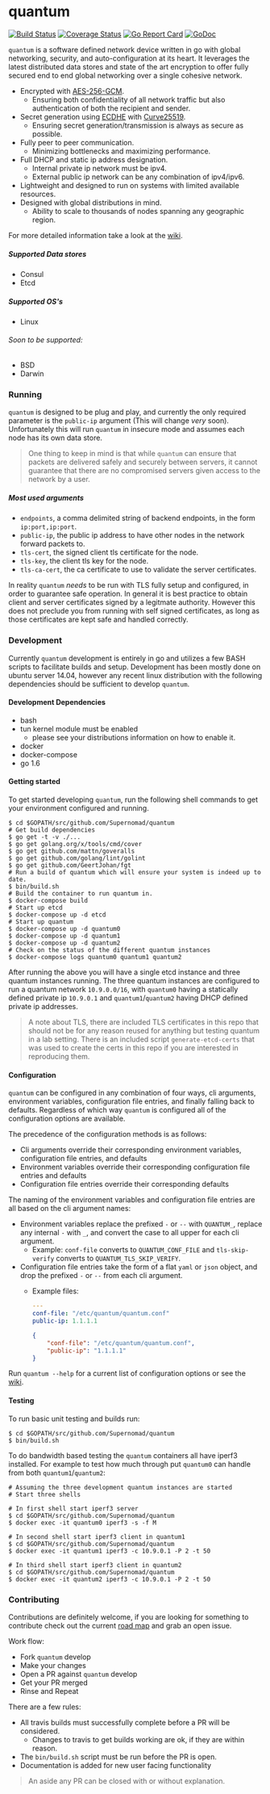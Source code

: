 # quantum
[![Build Status](https://travis-ci.org/Supernomad/quantum.svg?branch=develop)](https://travis-ci.org/Supernomad/quantum) [![Coverage Status](https://coveralls.io/repos/github/Supernomad/quantum/badge.svg?branch=develop)](https://coveralls.io/github/Supernomad/quantum?branch=develop) [![Go Report Card](https://goreportcard.com/badge/github.com/Supernomad/quantum)](https://goreportcard.com/report/github.com/Supernomad/quantum) [![GoDoc](https://godoc.org/github.com/Supernomad/quantum?status.png)](https://godoc.org/github.com/Supernomad/quantum)

`quantum` is a software defined network device written in go with global networking, security, and auto-configuration at its heart. It leverages the latest distributed data stores and state of the art encryption to offer fully secured end to end global networking over a single cohesive network.

- Encrypted with [AES-256-GCM](http://crypto.stackexchange.com/questions/17999/aes256-gcm-can-someone-explain-how-to-use-it-securely-ruby).
  - Ensuring both confidentiality of all network traffic but also authentication of both the recipient and sender.
- Secret generation using [ECDHE](https://en.wikipedia.org/wiki/Elliptic_curve_Diffie%E2%80%93Hellman) with [Curve25519](https://en.wikipedia.org/wiki/Curve25519).
  - Ensuring secret generation/transmission is always as secure as possible.
- Fully peer to peer communication.
  - Minimizing bottlenecks and maximizing performance.
- Full DHCP and static ip address designation.
  - Internal private ip network must be ipv4.
  - External public ip network can be any combination of ipv4/ipv6.
- Lightweight and designed to run on systems with limited available resources.
- Designed with global distributions in mind.
  - Ability to scale to thousands of nodes spanning any geographic region.

For more detailed information take a look at the [wiki](https://github.com/Supernomad/quantum/wiki).

##### Supported Data stores
- Consul
- Etcd

##### Supported OS's
- Linux

###### Soon to be supported:
- BSD
- Darwin

### Running
`quantum` is designed to be plug and play, and currently the only required parameter is the `public-ip` argument (This will change _very_ soon). Unfortunately this will run `quantum` in insecure mode and assumes each node has its own data store.

> One thing to keep in mind is that while `quantum` can ensure that packets are delivered safely and securely between servers, it cannot guarantee that there are no compromised servers given access to the network by a user.

##### Most used arguments
- `endpoints`, a comma delimited string of backend endpoints, in the form `ip:port,ip:port`.
- `public-ip`, the public ip address to have other nodes in the network forward packets to.
- `tls-cert`, the signed client tls certificate for the node.
- `tls-key`, the client tls key for the node.
- `tls-ca-cert`, the ca certificate to use to validate the server certificates.

In reality `quantum` _needs_ to be run with TLS fully setup and configured, in order to guarantee safe operation. In general it is best practice to obtain client and server certificates signed by a legitmate authority. However this does not preclude you from running with self signed certificates, as long as those certificates are kept safe and handled correctly.

### Development
Currently `quantum` development is entirely in go and utilizes a few BASH scripts to facilitate builds and setup. Development has been mostly done on ubuntu server 14.04, however any recent linux distribution with the following dependencies should be sufficient to develop `quantum`.

#### Development Dependencies
- bash
- tun kernel module must be enabled
  - please see your distributions information on how to enable it.
- docker
- docker-compose
- go 1.6

#### Getting started
To get started developing `quantum`, run the following shell commands to get your environment configured and running.

``` shell
$ cd $GOPATH/src/github.com/Supernomad/quantum
# Get build dependencies
$ go get -t -v ./...
$ go get golang.org/x/tools/cmd/cover
$ go get github.com/mattn/goveralls
$ go get github.com/golang/lint/golint
$ go get github.com/GeertJohan/fgt
# Run a build of quantum which will ensure your system is indeed up to date.
$ bin/build.sh
# Build the container to run quantum in.
$ docker-compose build
# Start up etcd
$ docker-compose up -d etcd
# Start up quantum
$ docker-compose up -d quantum0
$ docker-compose up -d quantum1
$ docker-compose up -d quantum2
# Check on the status of the different quantum instances
$ docker-compose logs quantum0 quantum1 quantum2
```
After running the above you will have a single etcd instance and three quantum instances running. The three quantum instances are configured to run a quantum network `10.9.0.0/16`, with `quantum0` having a statically defined private ip `10.9.0.1` and `quantum1`/`quantum2` having DHCP defined private ip addresses.

> A note about TLS, there are included TLS certificates in this repo that should not be for any reason reused for anything but testing quantum in a lab setting. There is an included script `generate-etcd-certs` that was used to create the certs in this repo if you are interested in reproducing them.

#### Configuration
`quantum` can be configured in any combination of four ways, cli arguments, environment variables, configuration file entries, and finally falling back to defaults. Regardless of which way `quantum` is configured all of the configuration options are available.

The precedence of the configuration methods is as follows:

- Cli arguments override their corresponding environment variables, configuration file entries, and defaults
- Environment variables override their corresponding configuration file entries and defaults
- Configuration file entries override their corresponding defaults

The naming of the environment variables and configuration file entries are all based on the cli argument names:

- Environment variables replace the prefixed `-` or `--` with `QUANTUM_`, replace any internal `-` with `_`, and convert the case to all upper for each cli argument.
  - Example: `conf-file` converts to `QUANTUM_CONF_FILE` and `tls-skip-verify` converts to `QUANTUM_TLS_SKIP_VERIFY`.
- Configuration file entries take the form of a flat `yaml` or `json` object, and drop the prefixed `-` or `--` from each cli argument.
  - Example files:

    ``` yaml
    ---
    conf-file: "/etc/quantum/quantum.conf"
    public-ip: 1.1.1.1
    ```

    ``` json
    {
        "conf-file": "/etc/quantum/quantum.conf",
        "public-ip": "1.1.1.1"
    }
    ```


Run `quantum --help` for a current list of configuration options or see the [wiki](https://github.com/Supernomad/quantum/wiki/Configuration).

#### Testing
To run basic unit testing and builds run:

``` shell
$ cd $GOPATH/src/github.com/Supernomad/quantum
$ bin/build.sh
```

To do bandwidth based testing the `quantum` containers all have iperf3 installed. For example to test how much through put `quantum0` can handle from both `quantum1`/`quantum2`:

``` shell
# Assuming the three development quantum instances are started
# Start three shells

# In first shell start iperf3 server
$ cd $GOPATH/src/github.com/Supernomad/quantum
$ docker exec -it quantum0 iperf3 -s -f M

# In second shell start iperf3 client in quantum1
$ cd $GOPATH/src/github.com/Supernomad/quantum
$ docker exec -it quantum1 iperf3 -c 10.9.0.1 -P 2 -t 50

# In third shell start iperf3 client in quantum2
$ cd $GOPATH/src/github.com/Supernomad/quantum
$ docker exec -it quantum2 iperf3 -c 10.9.0.1 -P 2 -t 50
```

### Contributing
Contributions are definitely welcome, if you are looking for something to contribute check out the current [road map](https://github.com/Supernomad/quantum/milestones) and grab an open issue.

Work flow:

- Fork `quantum` develop
- Make your changes
- Open a PR against `quantum` develop
- Get your PR merged
- Rinse and Repeat

There are a few rules:

- All travis builds must successfully complete before a PR will be considered.
  - Changes to travis to get builds working are ok, if they are within reason.
- The `bin/build.sh` script must be run before the PR is open.
- Documentation is added for new user facing functionality

> An aside any PR can be closed with or without explanation.
